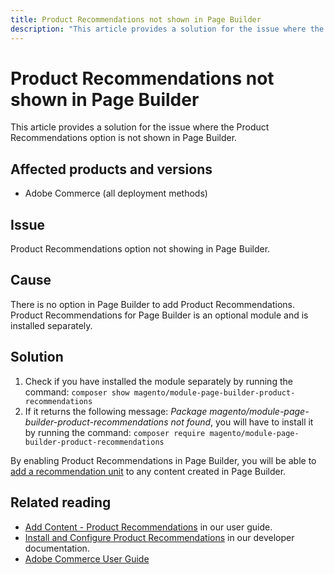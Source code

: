 ```yaml
---
title: Product Recommendations not shown in Page Builder
description: "This article provides a solution for the issue where the Product Recommendations option is not shown in Page Builder."
---
```


# Product Recommendations not shown in Page Builder

This article provides a solution for the issue where the Product Recommendations option is not shown in Page Builder.

## Affected products and versions

* Adobe Commerce (all deployment methods)

## Issue

Product Recommendations option not showing in Page Builder.

## Cause

There is no option in Page Builder to add Product Recommendations. Product Recommendations for Page Builder is an optional module and is installed separately.

## Solution

1. Check if you have installed the module separately by running the command: `composer show magento/module-page-builder-product-recommendations`
1. If it returns the following message: *Package magento/module-page-builder-product-recommendations not found*, you will have to install it by running the command: `composer require magento/module-page-builder-product-recommendations`

By enabling Product Recommendations in Page Builder, you will be able to [add a recommendation unit](https://experienceleague.adobe.com/docs/commerce-admin/page-builder/add-content/recommendations.html?lang=en) to any content created in Page Builder.

## Related reading

* [Add Content - Product Recommendations](https://experienceleague.adobe.com/docs/commerce-admin/page-builder/add-content/recommendations.html?lang=en) in our user guide.
* [Install and Configure Product Recommendations](https://devdocs.magento.com/recommendations/install-configure.html) in our developer documentation.
* [Adobe Commerce User Guide](https://docs.magento.com/user-guide/) 

